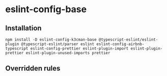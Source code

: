 # eslint-config-base

## Installation

`npm install -D eslint-config-k3cman-base @typescript-eslint/eslint-plugin @typescript-eslint/parser eslint eslint-config-airbnb-typescript eslint-config-prettier eslint-plugin-import eslint-plugin-prettier eslint-plugin-unused-imports prettier `

## Overridden rules


